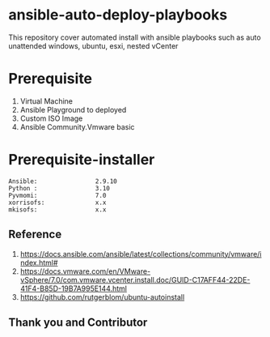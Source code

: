 # ansible-auto-deploy-playbooks

This repository cover automated install with ansible playbooks such as auto unattended windows, ubuntu, esxi, nested vCenter


# Prerequisite
1. Virtual Machine
2. Ansible Playground to deployed
3. Custom ISO Image
4. Ansible Community.Vmware basic

# Prerequisite-installer


```
Ansible:                2.9.10
Python :				3.10
Pyvmomi:                7.0
xorrisofs:				x.x
mkisofs: 				x.x
```

## Reference
1. https://docs.ansible.com/ansible/latest/collections/community/vmware/index.html#
2. https://docs.vmware.com/en/VMware-vSphere/7.0/com.vmware.vcenter.install.doc/GUID-C17AFF44-22DE-41F4-B85D-19B7A995E144.html
3. https://github.com/rutgerblom/ubuntu-autoinstall

## Thank you and Contributor
